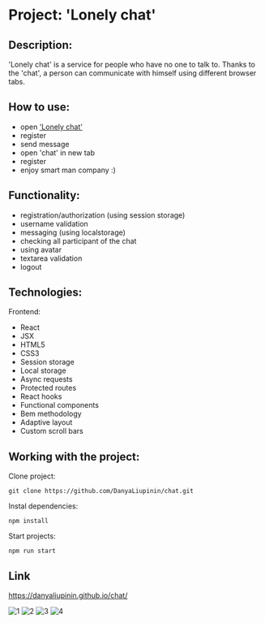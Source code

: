 
# Project: 'Lonely chat'

## Description: 

'Lonely chat' is a service for people who have no one to talk to. Thanks to the 'chat', a person can communicate with himself using different browser tabs.

## How to use:
- open ['Lonely chat'](danyaliupinin.github.io/chat/)
- register
- send message
- open 'chat' in new tab
- register
- enjoy smart man company :)

## Functionality:

- registration/authorization (using session storage)
- username validation
- messaging (using localstorage)
- checking all participant of the chat
- using avatar
- textarea validation
- logout 

## Technologies:

Frontend:
- React
- JSX
- HTML5
- CSS3
- Session storage
- Local storage
- Async requests 
- Protected routes
- React hooks
- Functional components
- Bem methodology
- Adaptive layout
- Custom scroll bars 

## Working with the project:

Clone project:

``` git clone https://github.com/DanyaLiupinin/chat.git ```

Instal dependencies: 

``` npm install ```

Start projects: 

``` npm run start ```

## Link ##
https://danyaliupinin.github.io/chat/


![1](https://user-images.githubusercontent.com/98961406/223842195-a3a90ce9-7532-4e94-9af6-c361386ca041.png)
![2](https://user-images.githubusercontent.com/98961406/223842245-bc126c1f-a591-45f3-b333-f876b354d33a.png)
![3](https://user-images.githubusercontent.com/98961406/223842267-bd338e36-f29e-473b-babc-5307bf3504b3.png)
![4](https://user-images.githubusercontent.com/98961406/223842338-d68434c4-89ff-4357-8cf2-b57a42f0b35b.png)


